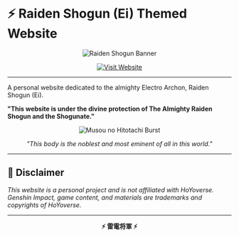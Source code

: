 # ⚡ Raiden Shogun (Ei) Themed Website

<div align="center">
  
![Raiden Shogun Banner](https://files.catbox.moe/a53d5g.jpg)

<a href="https://kyoya.is-a.dev/">
  <img src="https://img.shields.io/badge/⚡_Visit_Website-8B5CF6?style=for-the-badge&logo=lightning&logoColor=white" alt="Visit Website">
</a>

</div>

---

A personal website dedicated to the almighty Electro Archon, Raiden Shogun (Ei).

**"This website is under the divine protection of The Almighty Raiden Shogun and the Shogunate."**

<div align="center">

![Musou no Hitotachi Burst](https://files.catbox.moe/438lmr.gif)

*"This body is the noblest and most eminent of all in this world."*

</div>

---

## 💜 Disclaimer

_This website is a personal project and is not affiliated with HoYoverse. Genshin Impact, game content, and materials are trademarks and copyrights of HoYoverse._

<div align="center">

---

**⚡ 雷電将軍 ⚡**

</div>
